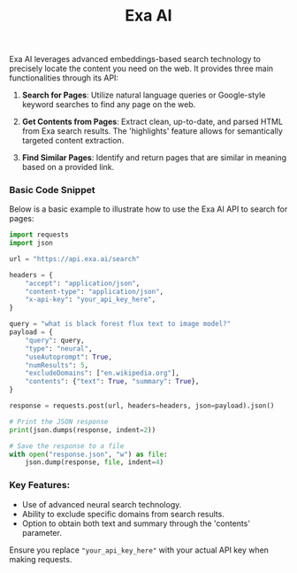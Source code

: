 <p>
  <div align="center">
  <h1>
<br >
  Exa AI <br /> <br />
  </h1>
  </div>
  </p>
 

Exa AI leverages advanced embeddings-based search technology to precisely locate the content you need on the web. It provides three main functionalities through its API:

1. **Search for Pages**: Utilize natural language queries or Google-style keyword searches to find any page on the web.

2. **Get Contents from Pages**: Extract clean, up-to-date, and parsed HTML from Exa search results. The 'highlights' feature allows for semantically targeted content extraction.

3. **Find Similar Pages**: Identify and return pages that are similar in meaning based on a provided link.

### Basic Code Snippet

Below is a basic example to illustrate how to use the Exa AI API to search for pages:

```python
import requests
import json

url = "https://api.exa.ai/search"

headers = {
    "accept": "application/json",
    "content-type": "application/json",
    "x-api-key": "your_api_key_here",
}

query = "what is black forest flux text to image model?"
payload = {
    "query": query,
    "type": "neural",
    "useAutoprompt": True,
    "numResults": 5,
    "excludeDomains": ["en.wikipedia.org"],
    "contents": {"text": True, "summary": True},
}

response = requests.post(url, headers=headers, json=payload).json()

# Print the JSON response
print(json.dumps(response, indent=2))

# Save the response to a file
with open("response.json", "w") as file:
    json.dump(response, file, indent=4)
```

### Key Features:
- Use of advanced neural search technology.
- Ability to exclude specific domains from search results.
- Option to obtain both text and summary through the 'contents' parameter.

Ensure you replace `"your_api_key_here"` with your actual API key when making requests.

